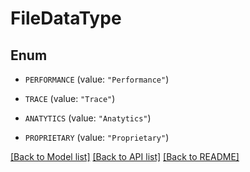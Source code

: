 # FileDataType

## Enum


* `PERFORMANCE` (value: `"Performance"`)

* `TRACE` (value: `"Trace"`)

* `ANATYTICS` (value: `"Anatytics"`)

* `PROPRIETARY` (value: `"Proprietary"`)


[[Back to Model list]](../README.md#documentation-for-models) [[Back to API list]](../README.md#documentation-for-api-endpoints) [[Back to README]](../README.md)


